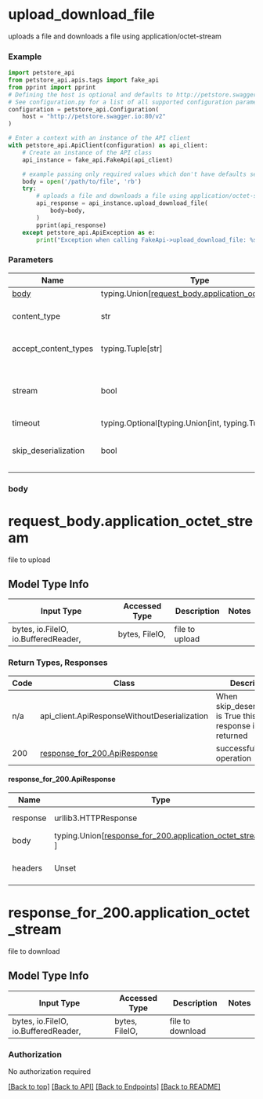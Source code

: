 <a name="top"></a>
# **upload_download_file**
<a name="upload_download_file"></a>

uploads a file and downloads a file using application/octet-stream

### Example

```python
import petstore_api
from petstore_api.apis.tags import fake_api
from pprint import pprint
# Defining the host is optional and defaults to http://petstore.swagger.io:80/v2
# See configuration.py for a list of all supported configuration parameters.
configuration = petstore_api.Configuration(
    host = "http://petstore.swagger.io:80/v2"
)

# Enter a context with an instance of the API client
with petstore_api.ApiClient(configuration) as api_client:
    # Create an instance of the API class
    api_instance = fake_api.FakeApi(api_client)

    # example passing only required values which don't have defaults set
    body = open('/path/to/file', 'rb')
    try:
        # uploads a file and downloads a file using application/octet-stream
        api_response = api_instance.upload_download_file(
            body=body,
        )
        pprint(api_response)
    except petstore_api.ApiException as e:
        print("Exception when calling FakeApi->upload_download_file: %s\n" % e)
```
### Parameters

Name | Type | Description  | Notes
------------- | ------------- | ------------- | -------------
[body](#request_body) | typing.Union[[request_body.application_octet_stream](#request_body.application_octet_stream)] | required |
content_type | str | optional, default is 'application/octet-stream' | Selects the schema and serialization of the request body
accept_content_types | typing.Tuple[str] | default is ('application/octet-stream', ) | Tells the server the content type(s) that are accepted by the client
stream | bool | default is False | if True then the response.content will be streamed and loaded from a file like object. When downloading a file, set this to True to force the code to deserialize the content to a FileSchema file
timeout | typing.Optional[typing.Union[int, typing.Tuple]] | default is None | the timeout used by the rest client
skip_deserialization | bool | default is False | when True, headers and body will be unset and an instance of api_client.ApiResponseWithoutDeserialization will be returned

### <a id="request_body" >body</a>
# <a id="request_body.application_octet_stream" >request_body.application_octet_stream</a>

file to upload

## Model Type Info
Input Type | Accessed Type | Description | Notes
------------ | ------------- | ------------- | -------------
bytes, io.FileIO, io.BufferedReader,  | bytes, FileIO,  | file to upload |

### Return Types, Responses

Code | Class | Description
------------- | ------------- | -------------
n/a | api_client.ApiResponseWithoutDeserialization | When skip_deserialization is True this response is returned
200 | [response_for_200.ApiResponse](#response_for_200.ApiResponse) | successful operation

#### <a id="response_for_200.ApiResponse" >response_for_200.ApiResponse</a>
Name | Type | Description  | Notes
------------- | ------------- | ------------- | -------------
response | urllib3.HTTPResponse | Raw response |
body | typing.Union[[response_for_200.application_octet_stream](#response_for_200.application_octet_stream), ] |  |
headers | Unset | headers were not defined |

# <a id="response_for_200.application_octet_stream" >response_for_200.application_octet_stream</a>

file to download

## Model Type Info
Input Type | Accessed Type | Description | Notes
------------ | ------------- | ------------- | -------------
bytes, io.FileIO, io.BufferedReader,  | bytes, FileIO,  | file to download |

### Authorization

No authorization required

[[Back to top]](#top) [[Back to API]](../FakeApi.md) [[Back to Endpoints]](../../../../README.md#Endpoints) [[Back to README]](../../../../README.md)
